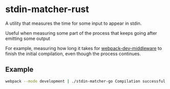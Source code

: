 # stdin-matcher-rust

A utility that measures the time for some input to appear in stdin.

Useful when measuring some part of the process that keeps going after emitting some output

For example, measuring how long it takes for [webpack-dev-middleware](https://github.com/webpack/webpack-dev-middleware)
to finish the initial compilation, even though the process continues.

## Example

```sh
webpack --mode development | ./stdin-matcher-go Compilation successful
```
